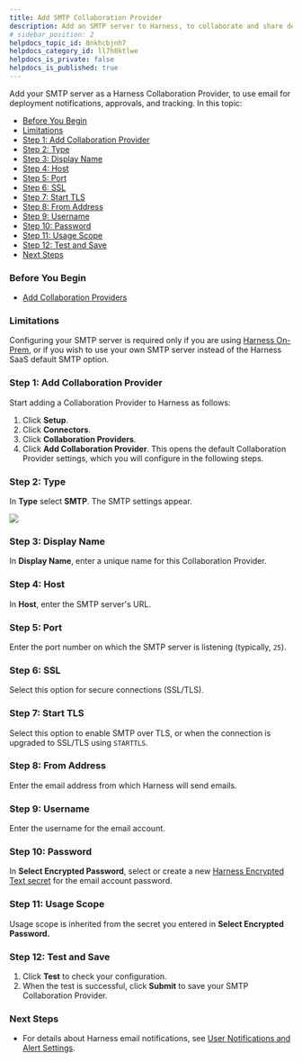 ```yaml
---
title: Add SMTP Collaboration Provider
description: Add an SMTP server to Harness, to collaborate and share deployment info with users and groups via email.
# sidebar_position: 2
helpdocs_topic_id: 8nkhcbjnh7
helpdocs_category_id: ll7h8ktlwe
helpdocs_is_private: false
helpdocs_is_published: true
---
```


Add your SMTP server as a Harness Collaboration Provider, to use email for deployment notifications, approvals, and tracking. In this topic:

* [Before You Begin](#before_you_begin)
* [Limitations](#limitations)
* [Step 1: Add Collaboration Provider](#add_provider)
* [Step 2: Type](#type)
* [Step 3: Display Name](#display_name)
* [Step 4: Host](#host)
* [Step 5: Port](#port)
* [Step 6: SSL](#ssl)
* [Step 7: Start TLS](#start_tls)
* [Step 8: From Address](#from_address)
* [Step 9: Username](#username)
* [Step 10: Password](#password)
* [Step 11: Usage Scope](#usage_scope)
* [Step 12: Test and Save](#test_save)
* [Next Steps](#next_steps)


### Before You Begin

* [Add Collaboration Providers](/article/cv98scx8pj-collaboration-providers)


### Limitations

Configuring your SMTP server is required only if you are using [Harness On-Prem](/article/gng086569h-harness-on-premise-versions), or if you wish to use your own SMTP server instead of the Harness SaaS default SMTP option.


### Step 1: Add Collaboration Provider

Start adding a Collaboration Provider to Harness as follows:

1. Click **Setup**.
2. Click **Connectors**.
3. Click **Collaboration Providers**.
4. Click **Add Collaboration Provider**. This opens the default Collaboration Provider settings, which you will configure in the following steps.


### Step 2: Type

In **Type** select **SMTP**. The SMTP settings appear.

![](https://files.helpdocs.io/kw8ldg1itf/articles/8nkhcbjnh7/1587764186163/image.png)
### Step 3: Display Name

In **Display Name**, enter a unique name for this Collaboration Provider.


### Step 4: Host

In **Host**, enter the SMTP server's URL.


### Step 5: Port

Enter the port number on which the SMTP server is listening (typically, `25`).


### Step 6: SSL

Select this option for secure connections (SSL/TLS).


### Step 7: Start TLS

Select this option to enable SMTP over TLS, or when the connection is upgraded to SSL/TLS using `STARTTLS`.


### Step 8: From Address

Enter the email address from which Harness will send emails.


### Step 9: Username

Enter the username for the email account.


### Step 10: Password

In **Select Encrypted Password**, select or create a new [Harness Encrypted Text secret](/article/ygyvp998mu-use-encrypted-text-secrets) for the email account password.


### Step 11: Usage Scope

Usage scope is inherited from the secret you entered in **Select Encrypted Password.**


### Step 12: Test and Save

1. Click **Test** to check your configuration.
2. When the test is successful, click **Submit** to save your SMTP Collaboration Provider.


### Next Steps

* For details about Harness email notifications, see [User Notifications and Alert Settings](/article/kf828e347t-notification-groups).

